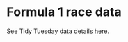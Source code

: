 # Formula 1 race data

See Tidy Tuesday data details [here](https://github.com/rfordatascience/tidytuesday/blob/master/data/2021/2021-09-07/readme.md).